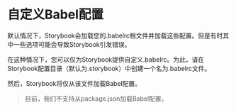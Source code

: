 # 自定义Babel配置

默认情况下，Storybook会加载您的.babelrc根文件并加载这些配置。但是有时其中一些选项可能会导致Storybook引发错误。

在这种情况下，您可以仅为Storybook提供自定义.babelrc。为此，请在Storybook配置目录（默认为.storybook）中创建一个名为.babelrc文件。

然后，Storybook将仅从该文件加载Babel配置。

> 目前，我们不支持从package.json加载Babel配置。

